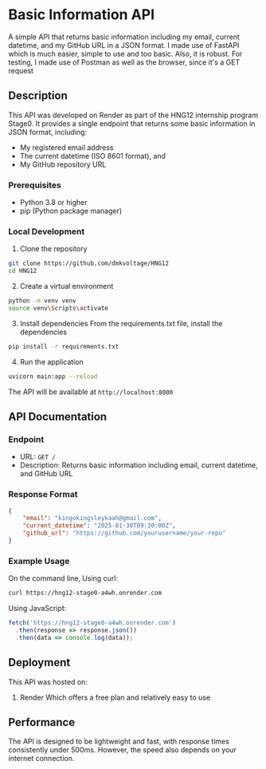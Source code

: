 # Basic Information API

A simple API that returns basic information including my email, current datetime, and my GitHub URL in a JSON format.
I made use of FastAPI which is much easier, simple to use and too basic. Also, it is robust.
For testing, I made use of Postman as well as the browser, since it's a GET request

## Description

This API was developed on Render as part of the HNG12 internship program Stage0. It provides a single endpoint that returns some basic information in JSON format, including:
- My registered email address
- The current datetime (ISO 8601 format), and 
- My GitHub repository URL


### Prerequisites
- Python 3.8 or higher
- pip (Python package manager)

### Local Development

1. Clone the repository
```bash
git clone https://github.com/dmkvoltage/HNG12
cd HNG12
```

2. Create a virtual environment
```bash
python -m venv venv
source venv\Scripts\activate
```

3. Install dependencies
From the requirements.txt file, install the dependencies
```bash
pip install -r requirements.txt
```

4. Run the application
```bash
uvicorn main:app --reload
```
The API will be available at `http://localhost:8000`



## API Documentation
### Endpoint

- URL: `GET /`
- Description: Returns basic information including email, current datetime, and GitHub URL

### Response Format
```json
{
    "email": "kingokingsleykaah@gmail.com",
    "current_datetime": "2025-01-30T09:30:00Z",
    "github_url": "https://github.com/yourusername/your-repo"
}
```

### Example Usage
On the command line, 
Using curl:
```bash
curl https://hng12-stage0-a4wh.onrender.com
```

Using JavaScript:
```javascript
fetch('https://hng12-stage0-a4wh.onrender.com')
  .then(response => response.json())
  .then(data => console.log(data));
```

## Deployment
This API was hosted on:

1. Render
Which offers a free plan and relatively easy to use

## Performance
The API is designed to be lightweight and fast, with response times consistently under 500ms.
However, the speed also depends on your internet connection.